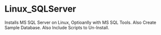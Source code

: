 # Linux_SQLServer
Installs MS SQL Server on Linux, Optioanlly with MS SQL Tools. Also Create Sample Database. Also Include Scripts to Un-Install.
